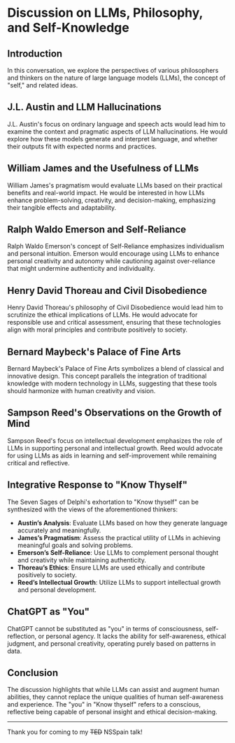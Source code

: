 # Discussion on LLMs, Philosophy, and Self-Knowledge

## Introduction

In this conversation, we explore the perspectives of various philosophers and thinkers on the nature of large language models (LLMs), the concept of "self," and related ideas.

## J.L. Austin and LLM Hallucinations

J.L. Austin's focus on ordinary language and speech acts would lead him to examine the context and pragmatic aspects of LLM hallucinations. He would explore how these models generate and interpret language, and whether their outputs fit with expected norms and practices.

## William James and the Usefulness of LLMs

William James's pragmatism would evaluate LLMs based on their practical benefits and real-world impact. He would be interested in how LLMs enhance problem-solving, creativity, and decision-making, emphasizing their tangible effects and adaptability.

## Ralph Waldo Emerson and Self-Reliance

Ralph Waldo Emerson's concept of Self-Reliance emphasizes individualism and personal intuition. Emerson would encourage using LLMs to enhance personal creativity and autonomy while cautioning against over-reliance that might undermine authenticity and individuality.

## Henry David Thoreau and Civil Disobedience

Henry David Thoreau's philosophy of Civil Disobedience would lead him to scrutinize the ethical implications of LLMs. He would advocate for responsible use and critical assessment, ensuring that these technologies align with moral principles and contribute positively to society.

## Bernard Maybeck's Palace of Fine Arts

Bernard Maybeck's Palace of Fine Arts symbolizes a blend of classical and innovative design. This concept parallels the integration of traditional knowledge with modern technology in LLMs, suggesting that these tools should harmonize with human creativity and vision.

## Sampson Reed's Observations on the Growth of Mind

Sampson Reed's focus on intellectual development emphasizes the role of LLMs in supporting personal and intellectual growth. Reed would advocate for using LLMs as aids in learning and self-improvement while remaining critical and reflective.

## Integrative Response to "Know Thyself"

The Seven Sages of Delphi's exhortation to "Know thyself" can be synthesized with the views of the aforementioned thinkers:

- **Austin’s Analysis**: Evaluate LLMs based on how they generate language accurately and meaningfully.
- **James’s Pragmatism**: Assess the practical utility of LLMs in achieving meaningful goals and solving problems.
- **Emerson’s Self-Reliance**: Use LLMs to complement personal thought and creativity while maintaining authenticity.
- **Thoreau’s Ethics**: Ensure LLMs are used ethically and contribute positively to society.
- **Reed’s Intellectual Growth**: Utilize LLMs to support intellectual growth and personal development.

## ChatGPT as "You"

ChatGPT cannot be substituted as "you" in terms of consciousness, self-reflection, or personal agency. It lacks the ability for self-awareness, ethical judgment, and personal creativity, operating purely based on patterns in data.

## Conclusion

The discussion highlights that while LLMs can assist and augment human abilities, they cannot replace the unique qualities of human self-awareness and experience. The "you" in "Know thyself" refers to a conscious, reflective being capable of personal insight and ethical decision-making.

---

Thank you for coming to my ~~TED~~ NSSpain talk!

